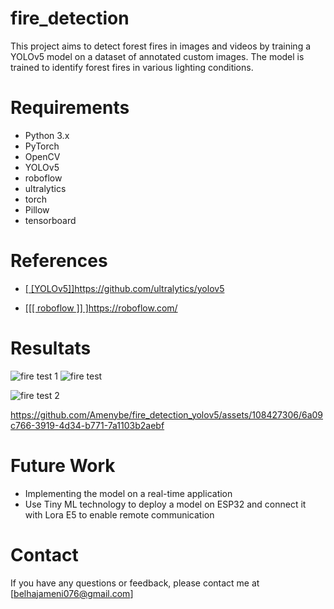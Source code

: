 # fire_detection
This project aims to detect forest fires in images and videos by training a YOLOv5 model on a dataset of annotated custom images. The model is trained to identify forest fires in various lighting conditions.

# Requirements 
- Python 3.x
- PyTorch
- OpenCV
- YOLOv5
- roboflow
- ultralytics  
- torch
- Pillow
- tensorboard
# References
- [[ [YOLOv5]]](https://github.com/ultralytics/yolov5)https://github.com/ultralytics/yolov5
  
- [[[[ roboflow ]] ]](https://roboflow.com/)https://roboflow.com/

  

# Resultats 

![fire test 1](https://github.com/Amenybe/fire_detection_yolov5/assets/108427306/2aef2650-9957-48fc-90e5-fb5a061b68ba)
![fire test](https://github.com/Amenybe/fire_detection_yolov5/assets/108427306/1859df66-99eb-495b-a71d-c32d5ccd32ba)

![fire test 2](https://github.com/Amenybe/fire_detection_yolov5/assets/108427306/6717122b-69f2-4bfb-9e6e-8e340b7b9b9c)




https://github.com/Amenybe/fire_detection_yolov5/assets/108427306/6a09c766-3919-4d34-b771-7a1103b2aebf
# Future Work
- Implementing the model on a real-time application
- Use Tiny ML technology to deploy a model on ESP32 and connect it with Lora E5 to enable remote communication




# Contact
If you have any questions or feedback, please contact me at [belhajameni076@gmail.com]  
